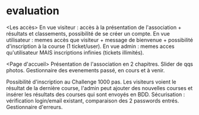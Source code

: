 # evaluation

<Les accès>
En vue visiteur : accès à la présentation de l'association + résultats et classements, possibilité de se créer un compte.
En vue utilisateur : memes accès que visiteur + message de bienvenue + possibilité d'inscription à la course (1 ticket/user).
En vue admin : memes acces qu'utilisateur MAIS inscriptions infinies (tickets illimités). 

<Page d'accueil>
Présentation de l'association en 2 chapitres.
Slider de qqs photos.
Gestionnaire des evenements passé, en cours et à venir.

<Page participation>
Possibilité d'inscription au Challenge 1000 pas.

<Resultats>
Les visiteurs voient le résultat de la dernière course, l'admin peut ajouter des nouvelles courses et insérer les résultats des courses qui sont envoyés en BDD.

<Connection>
Sécurisation : vérification login/email existant, comparaison des 2 passwords entrés. Gestionnaire d'erreurs.

